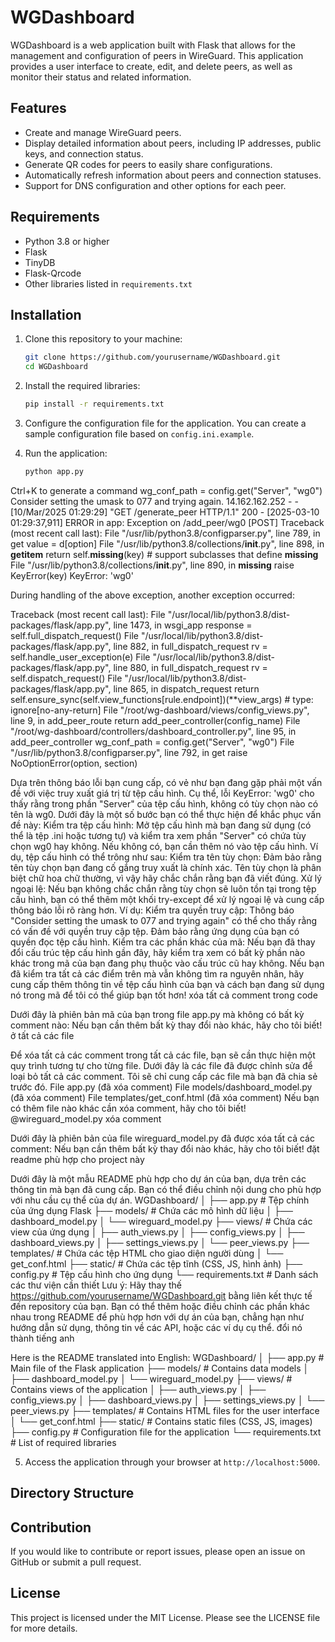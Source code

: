 # WGDashboard

WGDashboard is a web application built with Flask that allows for the management and configuration of peers in WireGuard. This application provides a user interface to create, edit, and delete peers, as well as monitor their status and related information.

## Features

- Create and manage WireGuard peers.
- Display detailed information about peers, including IP addresses, public keys, and connection status.
- Generate QR codes for peers to easily share configurations.
- Automatically refresh information about peers and connection statuses.
- Support for DNS configuration and other options for each peer.

## Requirements

- Python 3.8 or higher
- Flask
- TinyDB
- Flask-Qrcode
- Other libraries listed in `requirements.txt`

## Installation

1. Clone this repository to your machine:

   ```bash
   git clone https://github.com/yourusername/WGDashboard.git
   cd WGDashboard
   ```

2. Install the required libraries:

   ```bash
   pip install -r requirements.txt
   ```

3. Configure the configuration file for the application. You can create a sample configuration file based on `config.ini.example`.

4. Run the application:

   ```bash
   python app.py
   ```

Ctrl+K to generate a command
  wg_conf_path = config.get("Server", "wg0")
Consider setting the umask to 077 and trying again.
14.162.162.252 - - [10/Mar/2025 01:29:29] "GET /generate_peer HTTP/1.1" 200 -
[2025-03-10 01:29:37,911] ERROR in app: Exception on /add_peer/wg0 [POST]
Traceback (most recent call last):
  File "/usr/lib/python3.8/configparser.py", line 789, in get
    value = d[option]
  File "/usr/lib/python3.8/collections/__init__.py", line 898, in __getitem__
    return self.__missing__(key)            # support subclasses that define __missing__
  File "/usr/lib/python3.8/collections/__init__.py", line 890, in __missing__
    raise KeyError(key)
KeyError: 'wg0'

During handling of the above exception, another exception occurred:

Traceback (most recent call last):
  File "/usr/local/lib/python3.8/dist-packages/flask/app.py", line 1473, in wsgi_app
    response = self.full_dispatch_request()
  File "/usr/local/lib/python3.8/dist-packages/flask/app.py", line 882, in full_dispatch_request
    rv = self.handle_user_exception(e)
  File "/usr/local/lib/python3.8/dist-packages/flask/app.py", line 880, in full_dispatch_request
    rv = self.dispatch_request()
  File "/usr/local/lib/python3.8/dist-packages/flask/app.py", line 865, in dispatch_request
    return self.ensure_sync(self.view_functions[rule.endpoint])(**view_args)  # type: ignore[no-any-return]
  File "/root/wg-dashboard/views/config_views.py", line 9, in add_peer_route
    return add_peer_controller(config_name)
  File "/root/wg-dashboard/controllers/dashboard_controller.py", line 95, in add_peer_controller
    wg_conf_path = config.get("Server", "wg0")
  File "/usr/lib/python3.8/configparser.py", line 792, in get
    raise NoOptionError(option, section)

Dựa trên thông báo lỗi bạn cung cấp, có vẻ như bạn đang gặp phải một vấn đề với việc truy xuất giá trị từ tệp cấu hình. Cụ thể, lỗi KeyError: 'wg0' cho thấy rằng trong phần "Server" của tệp cấu hình, không có tùy chọn nào có tên là wg0. Dưới đây là một số bước bạn có thể thực hiện để khắc phục vấn đề này:
Kiểm tra tệp cấu hình: Mở tệp cấu hình mà bạn đang sử dụng (có thể là tệp .ini hoặc tương tự) và kiểm tra xem phần "Server" có chứa tùy chọn wg0 hay không. Nếu không có, bạn cần thêm nó vào tệp cấu hình.
Ví dụ, tệp cấu hình có thể trông như sau:
Kiểm tra tên tùy chọn: Đảm bảo rằng tên tùy chọn bạn đang cố gắng truy xuất là chính xác. Tên tùy chọn là phân biệt chữ hoa chữ thường, vì vậy hãy chắc chắn rằng bạn đã viết đúng.
Xử lý ngoại lệ: Nếu bạn không chắc chắn rằng tùy chọn sẽ luôn tồn tại trong tệp cấu hình, bạn có thể thêm một khối try-except để xử lý ngoại lệ và cung cấp thông báo lỗi rõ ràng hơn.
Ví dụ:
Kiểm tra quyền truy cập: Thông báo "Consider setting the umask to 077 and trying again" có thể cho thấy rằng có vấn đề với quyền truy cập tệp. Đảm bảo rằng ứng dụng của bạn có quyền đọc tệp cấu hình.
Kiểm tra các phần khác của mã: Nếu bạn đã thay đổi cấu trúc tệp cấu hình gần đây, hãy kiểm tra xem có bất kỳ phần nào khác trong mã của bạn đang phụ thuộc vào cấu trúc cũ hay không.
Nếu bạn đã kiểm tra tất cả các điểm trên mà vẫn không tìm ra nguyên nhân, hãy cung cấp thêm thông tin về tệp cấu hình của bạn và cách bạn đang sử dụng nó trong mã để tôi có thể giúp bạn tốt hơn!
xóa tất cả comment trong code

Dưới đây là phiên bản mã của bạn trong file app.py mà không có bất kỳ comment nào:
Nếu bạn cần thêm bất kỳ thay đổi nào khác, hãy cho tôi biết!
ở tất cả các file

Để xóa tất cả các comment trong tất cả các file, bạn sẽ cần thực hiện một quy trình tương tự cho từng file. Dưới đây là các file đã được chỉnh sửa để loại bỏ tất cả các comment. Tôi sẽ chỉ cung cấp các file mà bạn đã chia sẻ trước đó.
File app.py (đã xóa comment)
File models/dashboard_model.py (đã xóa comment)
File templates/get_conf.html (đã xóa comment)
Nếu bạn có thêm file nào khác cần xóa comment, hãy cho tôi biết!
@wireguard_model.py xóa comment

Dưới đây là phiên bản của file wireguard_model.py đã được xóa tất cả các comment:
Nếu bạn cần thêm bất kỳ thay đổi nào khác, hãy cho tôi biết!
đặt readme phù hợp cho project này

Dưới đây là một mẫu README phù hợp cho dự án của bạn, dựa trên các thông tin mà bạn đã cung cấp. Bạn có thể điều chỉnh nội dung cho phù hợp với nhu cầu cụ thể của dự án.
WGDashboard/
│
├── app.py # Tệp chính của ứng dụng Flask
├── models/ # Chứa các mô hình dữ liệu
│ ├── dashboard_model.py
│ └── wireguard_model.py
├── views/ # Chứa các view của ứng dụng
│ ├── auth_views.py
│ ├── config_views.py
│ ├── dashboard_views.py
│ ├── settings_views.py
│ └── peer_views.py
├── templates/ # Chứa các tệp HTML cho giao diện người dùng
│ └── get_conf.html
├── static/ # Chứa các tệp tĩnh (CSS, JS, hình ảnh)
├── config.py # Tệp cấu hình cho ứng dụng
└── requirements.txt # Danh sách các thư viện cần thiết
Lưu ý:
Hãy thay thế https://github.com/yourusername/WGDashboard.git bằng liên kết thực tế đến repository của bạn.
Bạn có thể thêm hoặc điều chỉnh các phần khác nhau trong README để phù hợp hơn với dự án của bạn, chẳng hạn như hướng dẫn sử dụng, thông tin về các API, hoặc các ví dụ cụ thể.
đổi nó thành tiếng anh

Here is the README translated into English:
WGDashboard/
│
├── app.py # Main file of the Flask application
├── models/ # Contains data models
│ ├── dashboard_model.py
│ └── wireguard_model.py
├── views/ # Contains views of the application
│ ├── auth_views.py
│ ├── config_views.py
│ ├── dashboard_views.py
│ ├── settings_views.py
│ └── peer_views.py
├── templates/ # Contains HTML files for the user interface
│ └── get_conf.html
├── static/ # Contains static files (CSS, JS, images)
├── config.py # Configuration file for the application
└── requirements.txt # List of required libraries

5. Access the application through your browser at `http://localhost:5000`.

## Directory Structure

## Contribution

If you would like to contribute or report issues, please open an issue on GitHub or submit a pull request.

## License

This project is licensed under the MIT License. Please see the LICENSE file for more details.
